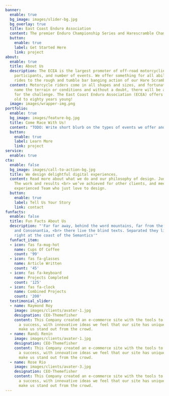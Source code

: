 ```yaml
---
banner:
  enable: true
  bg_image: images/slider-bg.jpg
  bg_overlay: true
  title: East Coast Enduro Association
  content: The premier Enduro Championship Series and Harescramble Championship Series in the mid-Atlantic
  button:
    enable: true
    label: Get Started Here
    link: project
about:
  enable: true
  title: About Us
  description: The ECEA is the largest promoter of off-road motorcycling in the United States in terms of membership,
    participants, and number of events. We offer something for all abilities and ages; from non-competitive trail
    rides to the rough and tumble bar banging action of our Hare Scrambles.
  content: Motorcycle riders come in all shapes and sizes, and fortunately there are bikes and events to suit all of us. You
    name the terrain or conditions and without a doubt, there will be a motorcycle fit for the task and a rider ready
    for the challenge. The East Coast Enduro Association (ECEA) offers something great for everyone from four years
    old to eighty years young! 
  image: images/wrapper-img.png
portfolio:
  enable: true
  bg_image: images/feature-bg.jpg
  title: Come Race With Us!
  content: "TODO: Write short blurb on the types of events we offer and give direction for more info" 
  button:
    enable: true
    label: Learn More
    link: project
service:
  enable: true
cta:
  enable: false
  bg_image: images/call-to-action-bg.jpg
  title: We design delightful digital experiences.
  content: Read more about what we do and our philosophy of design. Judge for yourself
    The work and results <br> we’ve achieved for other clients, and meet our highly
    experienced Team who just love to design.
  button:
    enable: true
    label: Tell Us Your Story
    link: contact
funfacts:
  enable: false
  title: Fun Facts About Us
  description: "'Far far away, behind the word mountains, far from the countries Vokalia
    and Consonantia, <br> there live the blind texts. Separated they live in Bookmarksgrove
    right at the coast of the Semantics'"
  funfact_item:
  - icon: fas fa-mug-hot
    name: Cups Of Coffee
    count: '99'
  - icon: fas fa-glasses
    name: Article Written
    count: '45'
  - icon: fas fa-keyboard
    name: Projects Completed
    count: '125'
  - icon: fas fa-clock
    name: Combined Projects
    count: '200'
  testimonial_slider:
  - name: Raymond Roy
    image: images/clients/avater-1.jpg
    designation: CEO-Themefisher
    content: This Company created an e-commerce site with the tools to make our business
      a success, with innovative ideas we feel that our site has unique elements that
      make us stand out from the crowd.
  - name: Randi Renin
    image: images/clients/avater-1.jpg
    designation: CEO-Themefisher
    content: This Company created an e-commerce site with the tools to make our business
      a success, with innovative ideas we feel that our site has unique elements that
      make us stand out from the crowd.
  - name: Rose Rio
    image: images/clients/avater-3.jpg
    designation: CEO-Themefisher
    content: This Company created an e-commerce site with the tools to make our business
      a success, with innovative ideas we feel that our site has unique elements that
      make us stand out from the crowd.
---
```


